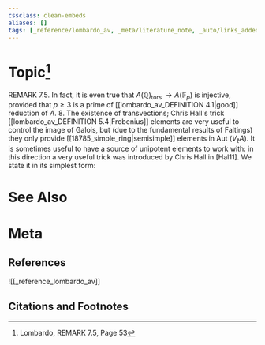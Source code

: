 ```yaml
---
cssclass: clean-embeds
aliases: []
tags: [_reference/lombardo_av, _meta/literature_note, _auto/links_added, _meta/remark, _meta/TODO/change_title]
---
```

# Topic[^1]
REMARK 7.5. In fact, it is even true that $A(\mathbb{Q})_{\text {tors }} \rightarrow A\left(\mathbb{F}_{p}\right)$ is injective, provided that $p \geq 3$ is a prime of [[lombardo_av_DEFINITION 4.1|good]] reduction of $A$.
8. The existence of transvections; Chris Hall's trick
[[lombardo_av_DEFINITION 5.4|Frobenius]] elements are very useful to control the image of Galois, but (due to the fundamental results of Faltings) they only provide [[18785_simple_ring|semisimple]] elements in Aut $\left(V_{\ell} A\right) .$ It is sometimes useful to have a source of unipotent elements to work with: in this direction a very useful trick was introduced by Chris Hall in [Hal11]. We state it in its simplest form:

# See Also

# Meta
## References
![[_reference_lombardo_av]]

## Citations and Footnotes
[^1]: Lombardo, REMARK 7.5, Page 53
